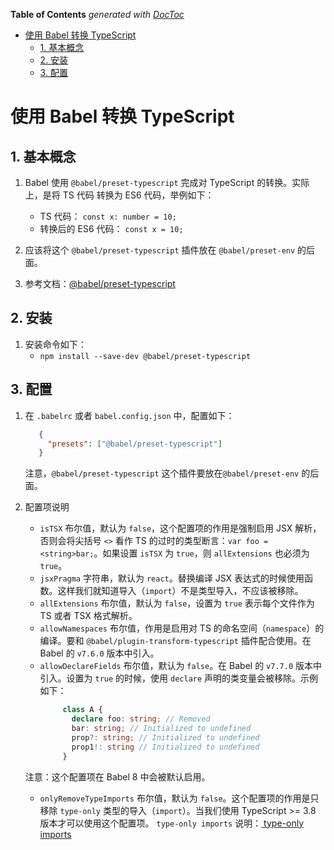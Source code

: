 <!-- START doctoc generated TOC please keep comment here to allow auto update -->
<!-- DON'T EDIT THIS SECTION, INSTEAD RE-RUN doctoc TO UPDATE -->
**Table of Contents**  *generated with [DocToc](https://github.com/thlorenz/doctoc)*

- [使用 Babel 转换 TypeScript](#%E4%BD%BF%E7%94%A8-babel-%E8%BD%AC%E6%8D%A2-typescript)
  - [1. 基本概念](#1-%E5%9F%BA%E6%9C%AC%E6%A6%82%E5%BF%B5)
  - [2. 安装](#2-%E5%AE%89%E8%A3%85)
  - [3. 配置](#3-%E9%85%8D%E7%BD%AE)

<!-- END doctoc generated TOC please keep comment here to allow auto update -->

# 使用 Babel 转换 TypeScript

## 1. 基本概念

1. Babel 使用 `@babel/preset-typescript` 完成对 
TypeScript 的转换。实际上，是将 TS 代码 转换为 ES6 代码，举例如下：
   - TS 代码：
     `const x: number = 10;`
   - 转换后的 ES6 代码：
     `const x = 10;`
   
2. 应该将这个 `@babel/preset-typescript` 插件放在 `@babel/preset-env` 的后面。

3. 参考文档：[@babel/preset-typescript](https://babeljs.io/docs/en/babel-preset-typescript)

## 2. 安装

1. 安装命令如下：
   - `npm install --save-dev @babel/preset-typescript`
   
## 3. 配置

1. 在 `.babelrc` 或者 `babel.config.json` 中，配置如下：
   ```json
      {
        "presets": ["@babel/preset-typescript"]
      }
   ```
   注意，`@babel/preset-typescript` 这个插件要放在`@babel/preset-env` 的后面。
   
2. 配置项说明
   - `isTSX` 布尔值，默认为 `false`，这个配置项的作用是强制启用 JSX 解析，否则会将尖括号 `<>` 看作 TS 的过时的类型断言：`var foo = <string>bar;`。如果设置 `isTSX` 为 `true`，则 `allExtensions` 也必须为 `true`。
   - `jsxPragma` 字符串，默认为 `react`。替换编译 JSX 表达式的时候使用函数。这样我们就知道导入（`import`）不是类型导入，不应该被移除。
   - `allExtensions` 布尔值，默认为 `false`，设置为 `true` 表示每个文件作为 TS 或者 TSX 格式解析。
   - `allowNamespaces` 布尔值，作用是启用对 TS 的命名空间（`namespace`）的编译。要和 `@babel/plugin-transform-typescript` 插件配合使用。在 Babel 的 `v7.6.0` 版本中引入。
   - `allowDeclareFields` 布尔值，默认为 `false`。在 Babel 的 `v7.7.0` 版本中引入。设置为 `true` 的时候，使用 `declare` 声明的类变量会被移除。示例如下：
     ```typescript
          class A {
            declare foo: string; // Removed
            bar: string; // Initialized to undefined
            prop?: string; // Initialized to undefined
            prop1!: string // Initialized to undefined
          }
     ```
   注意：这个配置项在 Babel 8 中会被默认启用。
   - `onlyRemoveTypeImports` 布尔值，默认为 `false`。这个配置项的作用是只移除 `type-only` 类型的导入（`import`）。当我们使用 TypeScript >= 3.8 版本才可以使用这个配置项。   `type-only imports` 说明：[ type-only imports](https://www.typescriptlang.org/docs/handbook/release-notes/typescript-3-8.html#type-only-imports-exports)
